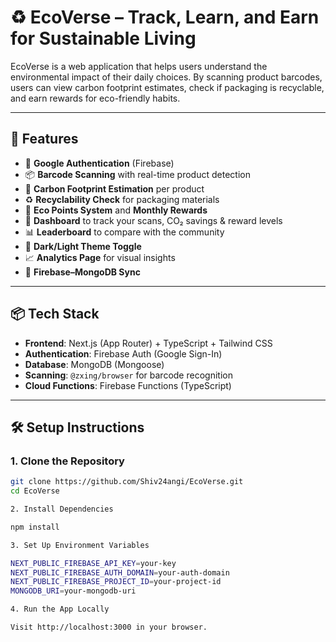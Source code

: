 # ♻️ EcoVerse – Track, Learn, and Earn for Sustainable Living

EcoVerse is a web application that helps users understand the environmental impact of their daily choices. By scanning product barcodes, users can view carbon footprint estimates, check if packaging is recyclable, and earn rewards for eco-friendly habits.

---

## 🚀 Features

- 🔐 **Google Authentication** (Firebase)
- 📦 **Barcode Scanning** with real-time product detection
- 🌱 **Carbon Footprint Estimation** per product
- ♻️ **Recyclability Check** for packaging materials
- 🧠 **Eco Points System** and **Monthly Rewards**
- 🧾 **Dashboard** to track your scans, CO₂ savings & reward levels
- 📊 **Leaderboard** to compare with the community
- 🎨 **Dark/Light Theme Toggle**
- 📈 **Analytics Page** for visual insights
- 🔗 **Firebase–MongoDB Sync**

---

## 📦 Tech Stack

- **Frontend**: Next.js (App Router) + TypeScript + Tailwind CSS
- **Authentication**: Firebase Auth (Google Sign-In)
- **Database**: MongoDB (Mongoose)
- **Scanning**: `@zxing/browser` for barcode recognition
- **Cloud Functions**: Firebase Functions (TypeScript)

---

## 🛠️ Setup Instructions

### 1. Clone the Repository

```bash
git clone https://github.com/Shiv24angi/EcoVerse.git
cd EcoVerse

2. Install Dependencies 

npm install

3. Set Up Environment Variables

NEXT_PUBLIC_FIREBASE_API_KEY=your-key
NEXT_PUBLIC_FIREBASE_AUTH_DOMAIN=your-auth-domain
NEXT_PUBLIC_FIREBASE_PROJECT_ID=your-project-id
MONGODB_URI=your-mongodb-uri

4. Run the App Locally

Visit http://localhost:3000 in your browser.




